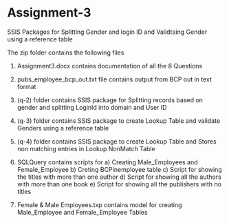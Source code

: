 # Assignment-3

SSIS Packages for Splitting Gender and login ID and Validtaing Gender using a reference table

The zip folder contains the following files

1) Assignment3.docx contains documentation of all the 8 Questions

2) pubs_employee_bcp_out.txt file contains output from BCP out in text format

3) (q-2) folder contains SSIS package for Splitting records based on gender and splitting LoginId into domain and User ID

4) (q-3) folder contains SSIS package to create Lookup Table and validate Genders using a reference table

5) (q-4) folder contains SSIS package to create Lookup Table and Stores non matching entries in Lookup NonMatch Table

6) SQLQuery contains scripts for
   a) Creating Male_Employees and Female_Employee
   b) Creting BCPInemployee table 
   c) Script for showing the titles with more than one author
   d) Script for showing all the authors with more than one book 
   e) Script for showing all the publishers with no titles

7) Female & Male Employees.txp contains model for creating Male_Employee and Female_Employee Tables 
